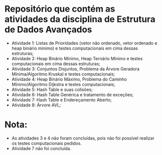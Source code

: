 # Repositório que contém as atividades da disciplina de Estrutura de Dados Avançados

- Atividade 1: Listas de Prioridades (vetor não ordenado, vetor ordenado e heap binário mínimo) e testes computacionais em cima dessas estruturas;
- Atividade 2: Heap Binário Mínimo, Heap Ternário Mínimo e testes computacionais em cima dessas estruturas;
- Atividade 3: Conjuntos Disjuntos, Problema da Árvore Geradora Mínima/Algoritmo Kruskal e testes computacionais;
- Atividade 4: Heap Binário Máximo, Problema do Caminho Mínimo/Algoritmo Dijkstra e testes computacionais;
- Atividade 5: Hash Table e suas colisões;
- Atividade 6: Hash Table Genérica e tratamento de exceções;
- Atividade 7: Hash Table e Endereçamento Aberto;
- Atividade 8: Árvore AVL;

# Nota:
- As atividades 3 e 4 não foram concluídas, pois não foi possível realizar os testes computacionais pedidos.
- Atividade 7 não foi concluída.
